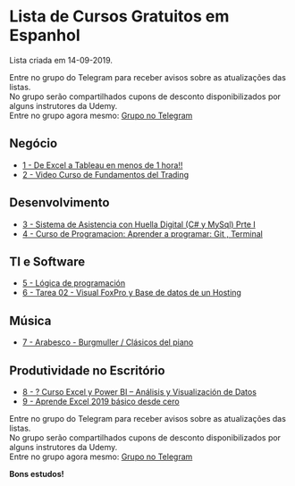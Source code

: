 # Lista de Cursos Gratuitos em Espanhol

Lista criada em 14-09-2019.

Entre no grupo do Telegram para receber avisos sobre as atualizações das listas.  
No grupo serão compartilhados cupons de desconto disponibilizados por alguns instrutores da Udemy.  
Entre no grupo agora mesmo: [Grupo no Telegram](http://bit.ly/2UvKbVX)


## Negócio
 - [ 1 - De Excel a Tableau en menos de 1 hora!!](https://www.udemy.com/course/de-excel-a-tableau-en-menos-de-1-hora/?deal_code=UDEAFFBRI919&ranMID=39197&ranEAID=FYTGsFWqJEA&ranSiteID=FYTGsFWqJEA-l0.ofKN6m1hJHpjZEj9clA&LSNPUBID=FYTGsFWqJEA)
 - [ 2 - Video Curso de Fundamentos del Trading](https://www.udemy.com/course/video-curso-de-fundamentos-del-trading/?deal_code=UDEAFFBRI919&ranMID=39197&ranEAID=FYTGsFWqJEA&ranSiteID=FYTGsFWqJEA-l0.ofKN6m1hJHpjZEj9clA&LSNPUBID=FYTGsFWqJEA)


## Desenvolvimento
 - [ 3 - Sistema de Asistencia con Huella Digital (C# y MySql) Prte I](https://www.udemy.com/course/sistema-de-asistencia-con-huella-digital-csharp-y-mysql-prte-i/?deal_code=UDEAFFBRI919&ranMID=39197&ranEAID=FYTGsFWqJEA&ranSiteID=FYTGsFWqJEA-l0.ofKN6m1hJHpjZEj9clA&LSNPUBID=FYTGsFWqJEA)
 - [ 4 - Curso de Programacion: Aprender a programar: Git , Terminal](https://www.udemy.com/course/curso-de-programacion-aprender-a-programar-git-terminal/?deal_code=UDEAFFBRI919&ranMID=39197&ranEAID=FYTGsFWqJEA&ranSiteID=FYTGsFWqJEA-l0.ofKN6m1hJHpjZEj9clA&LSNPUBID=FYTGsFWqJEA)


## TI e Software
 - [ 5 - Lógica de programación](https://www.udemy.com/course/logica-de-programacion/?deal_code=UDEAFFBRI919&ranMID=39197&ranEAID=FYTGsFWqJEA&ranSiteID=FYTGsFWqJEA-l0.ofKN6m1hJHpjZEj9clA&LSNPUBID=FYTGsFWqJEA)
 - [ 6 - Tarea 02 - Visual FoxPro y Base de datos de un Hosting](https://www.udemy.com/course/tarea-02-visual-foxpro-y-base-de-datos-de-un-hosting/?deal_code=UDEAFFBRI919&ranMID=39197&ranEAID=FYTGsFWqJEA&ranSiteID=FYTGsFWqJEA-l0.ofKN6m1hJHpjZEj9clA&LSNPUBID=FYTGsFWqJEA)


## Música
 - [ 7 - Arabesco - Burgmuller / Clásicos del piano](https://www.udemy.com/course/arabesco-burgmuller-clasicos-del-piano/?deal_code=UDEAFFBRI919&ranMID=39197&ranEAID=FYTGsFWqJEA&ranSiteID=FYTGsFWqJEA-l0.ofKN6m1hJHpjZEj9clA&LSNPUBID=FYTGsFWqJEA)


## Produtividade no Escritório
 - [ 8 - ? Curso Excel y Power BI – Análisis y Visualización de Datos](https://www.udemy.com/course/curso-tutorial-aprender-como-usar-power-bi-excel-ejercicios-practicos/?deal_code=UDEAFFBRI919&ranMID=39197&ranEAID=FYTGsFWqJEA&ranSiteID=FYTGsFWqJEA-l0.ofKN6m1hJHpjZEj9clA&LSNPUBID=FYTGsFWqJEA)
 - [ 9 - Aprende Excel 2019 básico desde cero](https://www.udemy.com/course/aprende-excel-basico-desde-cero/?deal_code=UDEAFFBRI919&ranMID=39197&ranEAID=FYTGsFWqJEA&ranSiteID=FYTGsFWqJEA-l0.ofKN6m1hJHpjZEj9clA&LSNPUBID=FYTGsFWqJEA)


Entre no grupo do Telegram para receber avisos sobre as atualizações das listas.  
No grupo serão compartilhados cupons de desconto disponibilizados por alguns instrutores da Udemy.  
Entre no grupo agora mesmo: [Grupo no Telegram](http://bit.ly/2UvKbVX)


**Bons estudos!**
